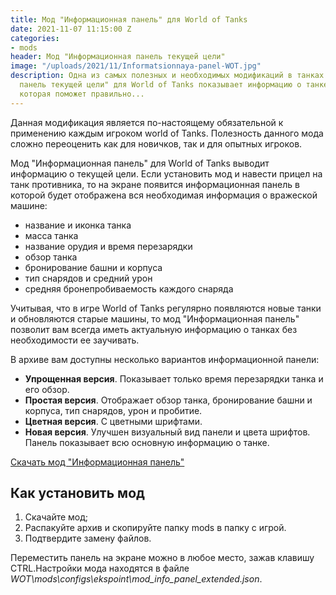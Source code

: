 ```yaml
---
title: Мод "Информационная панель" для World of Tanks
date: 2021-11-07 11:15:00 Z
categories:
- mods
header: Мод "Информационная панель текущей цели"
image: "/uploads/2021/11/Informatsionnaya-panel-WOT.jpg"
description: Одна из самых полезных и необходимых модификаций в танках. Мод "Информационная
  панель текущей цели" для World of Tanks показывает информацию о танке противника,
  которая поможет правильно...
---
```


Данная модификация является по-настоящему обязательной к применению каждым игроком world of Tanks. Полезность данного мода сложно переоценить как для новичков, так и для опытных игроков.

Мод "Информационная панель" для World of Tanks выводит информацию о текущей цели. Если установить мод и навести прицел на танк противника, то на экране появится информационная панель в которой будет отображена вся необходимая информация о вражеской машине:

* название и иконка танка
* масса танка
* название орудия и время перезарядки
* обзор танка
* бронирование башни и корпуса
* тип снарядов и средний урон
* средняя бронепробиваемость каждого снаряда

Учитывая, что в игре World of Tanks регулярно появляются новые танки и обновляются старые машины, то мод "Информационная панель" позволит вам всегда иметь актуальную информацию о танках без необходимости ее заучивать.

В архиве вам доступны несколько вариантов информационной панели:

* **Упрощенная версия**. Показывает только время перезарядки танка и его обзор.
* **Простая версия**. Отображает обзор танка, бронирование башни и корпуса, тип снарядов, урон и пробитие.
* **Цветная версия**. С цветными шрифтами.
* **Новая версия**. Улучшен визуальный вид панели и цвета шрифтов. Панель показывает всю основную информацию о танке.

<a href="/_uploads/2021/11/mod-informatsionnaya-panel" rel="nofollow" target="_blank" class="dl-mod">Скачать мод "Информационная панель"</a>

## Как установить мод

1. Скачайте мод;
2. Распакуйте архив и скопируйте папку mods в папку с игрой.
3. Подтвердите замену файлов.

Переместить панель на экране можно в любое место, зажав клавишу CTRL.Настройки мода находятся в файле <i>WOT\mods\configs\ekspoint\mod_info_panel_extended.json</i>.